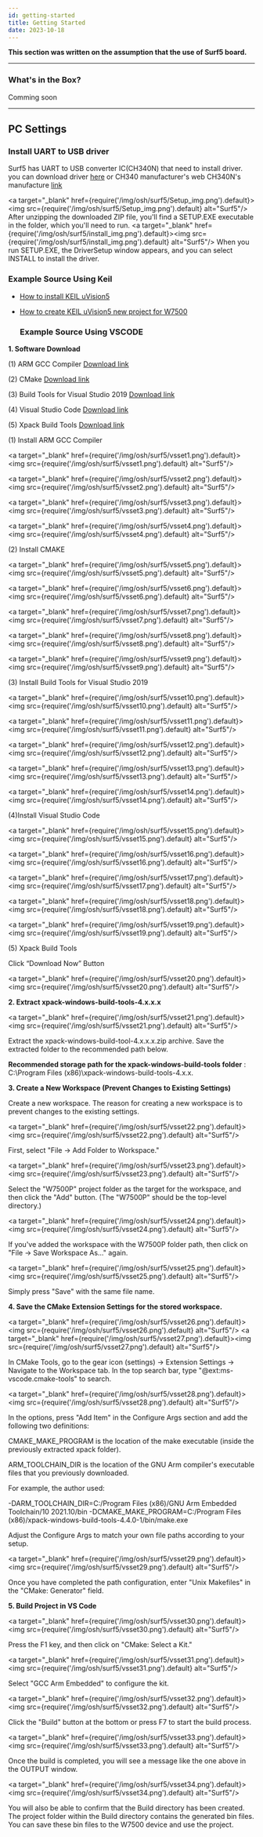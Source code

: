 ```yaml
---
id: getting-started
title: Getting Started
date: 2023-10-18
---
```


**This section was written on the assumption that the use of Surf5 board.**

-----

### What's in the Box?

Comming soon
<!--
|                                                                              |
| ---------------------------------------------------------------------------- |
| ![](/img/products/wiz750sr/gettingstarted/wiz750sr-ttl-evb_package_1024x858.jpg) |
| Figure: ***WIZ750SR Rev. 1.1 Evaluation Board Package***                     |

The WIZ750SR-232 evaluation board package contains the following parts.

  - WIZ750SR-232 Module
  - WIZ750SR-232/TTL-EVB Evaluation Board
  - Cables (Ethernet / Serial / Micro USB Type B)

The entire list of parts of the board is available at the [WIZ750SR Overview: Product Contents](./Overview-EN.md#product-contents) page.

-->
-----

## PC Settings

  ### Install UART to USB driver 

  Surf5 has UART to USB converter IC(CH340N) that need to install driver.
  you can download driver <a href="https://github.com/Wiznet/Hardware-Files-of-WIZnet/raw/master/01_iMCU/W7500P/Surf5/Doc/CH340N/Driver.ZIP">here</a> or CH340 manufacturer's web
  CH340N's manufacture [link](https://wch-ic.com/downloads/CH341SER_ZIP.html)

<a target="_blank" href={require('/img/osh/surf5/Setup_img.png').default}><img src={require('/img/osh/surf5/Setup_img.png').default} alt="Surf5"/></a>
  After unzipping the downloaded ZIP file, you'll find a SETUP.EXE executable in the folder, which you'll need to run.
<a target="_blank" href={require('/img/osh/surf5/install_img.png').default}><img src={require('/img/osh/surf5/install_img.png').default} alt="Surf5"/></a>
  When you run SETUP.EXE, the DriverSetup window appears, and you can select INSTALL to install the driver.

  ### Example Source Using Keil

* [How to install KEIL uVision5](./../../iMCU/W7500/documents/appnote/How_to_install_KEIL.md)
* [How to create KEIL uVision5 new project for W7500](./../../iMCU/W7500/documents/appnote/How_to_make_KEIL_new_project_for_W7500.md)

  ### Example Source Using VSCODE  

**1. Software Download**

(1) ARM GCC Compiler
[Download link](https://developer.arm.com/downloads/-/gnu-rm)

(2) CMake
[Download link](https://visualstudio.microsoft.com/downloads/#build-tools-for-visual-studio-2019)

(3)	Build Tools for Visual Studio 2019
[Download link](https://visualstudio.microsoft.com/ko/downloads/)

(4)	Visual Studio Code
[Download link](https://visualstudio.microsoft.com/downloads/#build-tools-for-visual-studio-2019)

(5)	Xpack Build Tools
[Download link](https://github.com/xpack-dev-tools/windows-build-tools-xpack/releases/)




(1)	Install ARM GCC Compiler


<a target="_blank" href={require('/img/osh/surf5/vsset1.png').default}><img src={require('/img/osh/surf5/vsset1.png').default} alt="Surf5"/></a>

<a target="_blank" href={require('/img/osh/surf5/vsset2.png').default}><img src={require('/img/osh/surf5/vsset2.png').default} alt="Surf5"/></a>

<a target="_blank" href={require('/img/osh/surf5/vsset3.png').default}><img src={require('/img/osh/surf5/vsset3.png').default} alt="Surf5"/></a>

<a target="_blank" href={require('/img/osh/surf5/vsset4.png').default}><img src={require('/img/osh/surf5/vsset4.png').default} alt="Surf5"/></a>




(2)	Install CMAKE


<a target="_blank" href={require('/img/osh/surf5/vsset5.png').default}><img src={require('/img/osh/surf5/vsset5.png').default} alt="Surf5"/></a>

<a target="_blank" href={require('/img/osh/surf5/vsset6.png').default}><img src={require('/img/osh/surf5/vsset6.png').default} alt="Surf5"/></a>

<a target="_blank" href={require('/img/osh/surf5/vsset7.png').default}><img src={require('/img/osh/surf5/vsset7.png').default} alt="Surf5"/></a>

<a target="_blank" href={require('/img/osh/surf5/vsset8.png').default}><img src={require('/img/osh/surf5/vsset8.png').default} alt="Surf5"/></a>

<a target="_blank" href={require('/img/osh/surf5/vsset9.png').default}><img src={require('/img/osh/surf5/vsset9.png').default} alt="Surf5"/></a>




(3)	Install Build Tools for Visual Studio 2019


<a target="_blank" href={require('/img/osh/surf5/vsset10.png').default}><img src={require('/img/osh/surf5/vsset10.png').default} alt="Surf5"/></a>

<a target="_blank" href={require('/img/osh/surf5/vsset11.png').default}><img src={require('/img/osh/surf5/vsset11.png').default} alt="Surf5"/></a>

<a target="_blank" href={require('/img/osh/surf5/vsset12.png').default}><img src={require('/img/osh/surf5/vsset12.png').default} alt="Surf5"/></a>

<a target="_blank" href={require('/img/osh/surf5/vsset13.png').default}><img src={require('/img/osh/surf5/vsset13.png').default} alt="Surf5"/></a>

<a target="_blank" href={require('/img/osh/surf5/vsset14.png').default}><img src={require('/img/osh/surf5/vsset14.png').default} alt="Surf5"/></a>




(4)Install Visual Studio Code


<a target="_blank" href={require('/img/osh/surf5/vsset15.png').default}><img src={require('/img/osh/surf5/vsset15.png').default} alt="Surf5"/></a>

<a target="_blank" href={require('/img/osh/surf5/vsset16.png').default}><img src={require('/img/osh/surf5/vsset16.png').default} alt="Surf5"/></a>

<a target="_blank" href={require('/img/osh/surf5/vsset17.png').default}><img src={require('/img/osh/surf5/vsset17.png').default} alt="Surf5"/></a>

<a target="_blank" href={require('/img/osh/surf5/vsset18.png').default}><img src={require('/img/osh/surf5/vsset18.png').default} alt="Surf5"/></a>

<a target="_blank" href={require('/img/osh/surf5/vsset19.png').default}><img src={require('/img/osh/surf5/vsset19.png').default} alt="Surf5"/></a>




(5) Xpack Build Tools

Click “Download Now” Button

<a target="_blank" href={require('/img/osh/surf5/vsset20.png').default}><img src={require('/img/osh/surf5/vsset20.png').default} alt="Surf5"/></a>








**2. Extract xpack-windows-build-tools-4.x.x.x**


<a target="_blank" href={require('/img/osh/surf5/vsset21.png').default}><img src={require('/img/osh/surf5/vsset21.png').default} alt="Surf5"/></a>

Extract the xpack-windows-build-tool-4.x.x.x.zip archive. Save the extracted folder to the recommended path below.

**Recommended storage path for the xpack-windows-build-tools folder** : C:\Program Files (x86)\xpack-windows-build-tools-4.x.x.








**3. Create a New Workspace (Prevent Changes to Existing Settings)**


Create a new workspace. The reason for creating a new workspace is to prevent changes to the existing settings.


<a target="_blank" href={require('/img/osh/surf5/vsset22.png').default}><img src={require('/img/osh/surf5/vsset22.png').default} alt="Surf5"/></a>

First, select "File -> Add Folder to Workspace."


<a target="_blank" href={require('/img/osh/surf5/vsset23.png').default}><img src={require('/img/osh/surf5/vsset23.png').default} alt="Surf5"/></a>

Select the "W7500P" project folder as the target for the workspace, and then click the "Add" button.
(The "W7500P" should be the top-level directory.)


<a target="_blank" href={require('/img/osh/surf5/vsset24.png').default}><img src={require('/img/osh/surf5/vsset24.png').default} alt="Surf5"/></a>

If you've added the workspace with the W7500P folder path, then click on "File -> Save Workspace As..." again.


<a target="_blank" href={require('/img/osh/surf5/vsset25.png').default}><img src={require('/img/osh/surf5/vsset25.png').default} alt="Surf5"/></a>

Simply press "Save" with the same file name.









**4.  Save the CMake Extension Settings for the stored workspace.**


<a target="_blank" href={require('/img/osh/surf5/vsset26.png').default}><img src={require('/img/osh/surf5/vsset26.png').default} alt="Surf5"/></a>
<a target="_blank" href={require('/img/osh/surf5/vsset27.png').default}><img src={require('/img/osh/surf5/vsset27.png').default} alt="Surf5"/></a>

In CMake Tools, go to the gear icon (settings) -> Extension Settings -> Navigate to the Workspace tab. In the top search bar, type "@ext:ms-vscode.cmake-tools" to search.


<a target="_blank" href={require('/img/osh/surf5/vsset28.png').default}><img src={require('/img/osh/surf5/vsset28.png').default} alt="Surf5"/></a>

In the options, press "Add Item" in the Configure Args section and add the following two definitions:

CMAKE_MAKE_PROGRAM is the location of the make executable (inside the previously extracted xpack folder).

ARM_TOOLCHAIN_DIR is the location of the GNU Arm compiler's executable files that you previously downloaded.

For example, the author used:

-DARM_TOOLCHAIN_DIR=C:/Program Files (x86)/GNU Arm Embedded Toolchain/10 2021.10/bin
-DCMAKE_MAKE_PROGRAM=C:/Program Files (x86)/xpack-windows-build-tools-4.4.0-1/bin/make.exe


Adjust the Configure Args to match your own file paths according to your setup.


<a target="_blank" href={require('/img/osh/surf5/vsset29.png').default}><img src={require('/img/osh/surf5/vsset29.png').default} alt="Surf5"/></a>

Once you have completed the path configuration, enter "Unix Makefiles" in the "CMake: Generator" field.









**5. Build Project in VS Code**


<a target="_blank" href={require('/img/osh/surf5/vsset30.png').default}><img src={require('/img/osh/surf5/vsset30.png').default} alt="Surf5"/></a>

Press the F1 key, and then click on "CMake: Select a Kit."


<a target="_blank" href={require('/img/osh/surf5/vsset31.png').default}><img src={require('/img/osh/surf5/vsset31.png').default} alt="Surf5"/></a>

Select "GCC Arm Embedded" to configure the kit.


<a target="_blank" href={require('/img/osh/surf5/vsset32.png').default}><img src={require('/img/osh/surf5/vsset32.png').default} alt="Surf5"/></a>

Click the "Build" button at the bottom or press F7 to start the build process.


<a target="_blank" href={require('/img/osh/surf5/vsset33.png').default}><img src={require('/img/osh/surf5/vsset33.png').default} alt="Surf5"/></a>

Once the build is completed, you will see a message like the one above in the OUTPUT window.


<a target="_blank" href={require('/img/osh/surf5/vsset34.png').default}><img src={require('/img/osh/surf5/vsset34.png').default} alt="Surf5"/></a>

You will also be able to confirm that the Build directory has been created. The project folder within the Build directory contains the generated bin files. You can save these bin files to the W7500 device and use the project.
